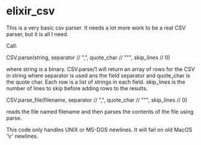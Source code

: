 # elixir_csv

This is a very basic csv parser. It needs a lot more work to be a real CSV
parser, but it is all I need.

Call:

CSV.parse(string, separator // ",", quote_char // "\"", skip_lines // 0)

where string is a binary. CSV.parse/1 will return an array of rows for the CSV
in string where separator is used ans the field separator and quote_char is the
quote char. Each row is a list of strings in each field. skip_lines is the
number of lines to skip before adding rows to the results.

CSV.parse_file(filename, separator // ",", quote_char // "\"", skip_lines // 0)

reads the file named filename and then parses the contents of the file using
parse.

This code only handles UNIX or MS-DOS newlines. It will fail on old MacOS
'\r' newlines.
